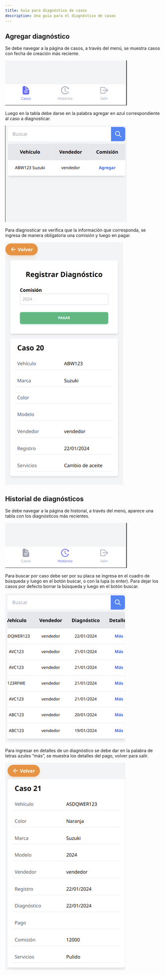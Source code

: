 ```yaml
---
title: Guía para diagnóstico de casos
description: Una guía para el diagnóstico de casos
---
```


## Agregar diagnóstico

Se debe navegar a la página de casos, a través del menú, se muestra casos con fecha de creación más reciente.

![Menú de diagnóstico](../../../assets/reviews_menu.png)

Luego en la tabla debe darse en la palabra agregar en azul correspondiente al caso a diagnosticar.

![Tabla de diagnósticos](../../../assets/reviews_table.png)

Para diagnosticar se verifica que la información que corresponda, se ingresa de manera obligatoria una comisión y luego en pagar.

![Formularío de diagnóstico](../../../assets/reviews_form.png)


## Historial de diagnósticos

Se debe navegar a la página de historial, a través del menú, aparece una tabla con los diagnósticos más recientes.

![Menú de diagnósticos](../../../assets/rhistory_menu.png)

Para buscar por caso debe ser por su placa se ingresa en el cuadro de búsqueda y luego en el botón buscar, o con la lupa (o enter).
Para dejar los casos por defecto borrar la búsqueda y luego en el botón buscar.


![Tabla de diagnósticos](../../../assets/rhistory_table.png)

Para ingresar en detalles de un diagnóstico se debe dar en la palabra de letras azules “más”, se muestra los detalles del pago, volver para salir.

![Diagnóstico](../../../assets/reviews_detail.png)
